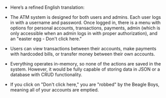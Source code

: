- Here’s a refined English translation:

- The ATM system is designed for both users and admins. Each user logs in with a username and password. Once logged in, there is a menu with options for personal accounts, transactions, payments, admin (which is only accessible when an admin logs in with proper authorization), and an "easter egg - Don't click here."

- Users can view transactions between their accounts, make payments with hardcoded bills, or transfer money between their own accounts.

- Everything operates in-memory, so none of the actions are saved in the system. However, it would be fully capable of storing data in JSON or a database with CRUD functionality.

- If you click on "Don't click here," you are "robbed" by the Beagle Boys, meaning all of your accounts are emptied.
